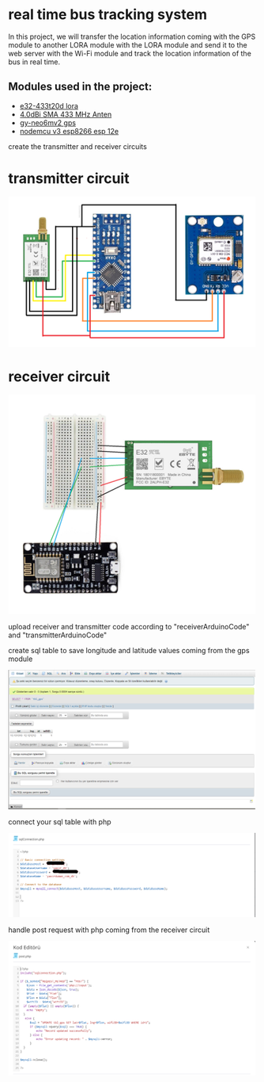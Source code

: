 # real time bus tracking system
In this project, we will transfer the location information coming with the GPS module to another LORA module with the LORA module and send it to the web server with the Wi-Fi module and track the location information of the bus in real time.

## Modules used in the project:
- [e32-433t20d lora](https://shop.fixaj.com/e32-433t20d-lora-modulu-e32-433t20dc-sx1278-433-mhz)
- [4.0dBi SMA 433 MHz Anten](https://shop.fixaj.com/40dbi-sma-433-mhz-anten-tx433-jkd-20p)
- [gy-neo6mv2 gps](https://www.robotistan.com/gy-neo6mv2-gps-modulu-ucus-kontrol-sistem-gpsi)
- [nodemcu v3 esp8266 esp 12e](https://www.robotistan.com/nodemcu-lolin-esp8266-gelistirme-karti-usb-chip-ch340)

create the transmitter and receiver circuits
# transmitter circuit
<img src="image/transmitterCircuit.png" width="500">

# receiver circuit
<img src="image/receiverCircuit.png" width="500">

upload receiver and transmitter code according to "receiverArduinoCode" and "transmitterArduinoCode"

create sql table to save longitude and latitude values coming from the gps module

<img src="image/sqlTable.png" width="500">

connect your sql table with php

<img src="image/sqlConnection.png" width="500">

handle post request with php coming from the receiver circuit

<img src="image/handlePostRequest.png" width="500">











